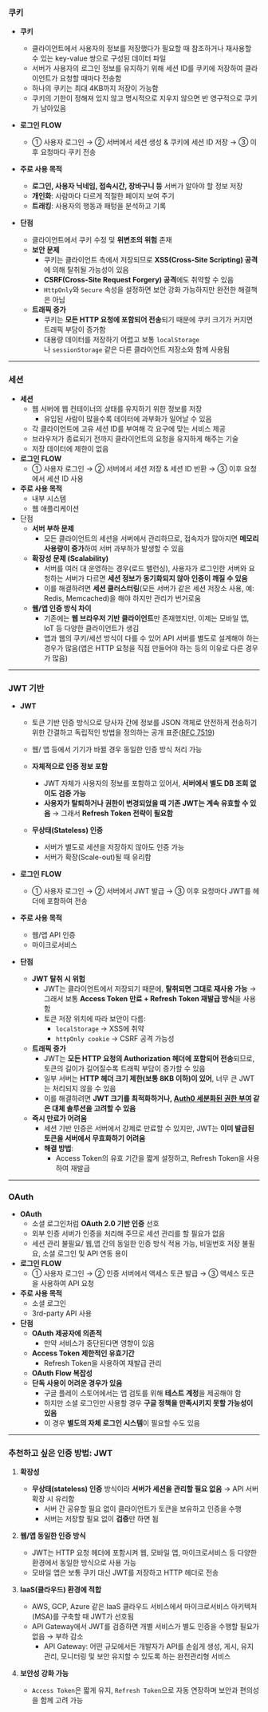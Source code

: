 ### 쿠키

- **쿠키**
  - 클라이언트에서 사용자의 정보를 저장했다가 필요할 때 참조하거나 재사용할 수 있는 key-value 쌍으로 구성된 데이터 파일
  - 서버가 사용자의 로그인 정보를 유지하기 위해 세션 ID를 쿠키에 저장하여 클라이언트가 요청할 때마다 전송함
  - 하나의 쿠키는 최대 4KB까지 저장이 가능함
  - 쿠키의 기한이 정해져 있지 않고 명시적으로 지우지 않으면 반 영구적으로 쿠키가 남아있음
- **로그인 FLOW**

  - ① 사용자 로그인 → ② 서버에서 세션 생성 & 쿠키에 세션 ID 저장 → ③ 이후 요청마다 쿠키 전송

- **주로 사용 목적**
  - **로그인, 사용자 닉네임, 접속시간, 장바구니 등** 서버가 알아야 할 정보 저장
  - **개인화**: 사람마다 다르게 적절한 페이지 보여 주기
  - **트래킹**: 사용자의 행동과 패텅을 분석하고 기록
- **단점**
  - 클라이언트에서 쿠키 수정 및 **위변조의 위험** 존재
  - **보안 문제**
    - 쿠키는 클라이언트 측에서 저장되므로 **XSS(Cross-Site Scripting) 공격**에 의해 탈취될 가능성이 있음
    - **CSRF(Cross-Site Request Forgery) 공격**에도 취약할 수 있음
    - `HttpOnly`와 `Secure` 속성을 설정하면 보안 강화 가능하지만 완전한 해결책은 아님
  - **트래픽 증가**
    - 쿠키는 **모든 HTTP 요청에 포함되어 전송**되기 때문에 쿠키 크기가 커지면 트래픽 부담이 증가함
    - 대용량 데이터를 저장하기 어렵고 보통 `localStorage`나 `sessionStorage` 같은 다른 클라이언트 저장소와 함께 사용됨

---

### 세션

- **세션**
  - 웹 서버에 웹 컨테이너의 상태를 유지하기 위한 정보를 저장
    - 유입된 사람이 많을수록 데이터에 과부화가 일어날 수 있음
  - 각 클라이언트에 고유 세션 ID를 부여해 각 요구에 맞는 서비스 제공
  - 브라우저가 종료되기 전까지 클라이언트의 요청을 유지하게 해주는 기술
  - 저장 데이터에 제한이 없음
- **로그인 FLOW**
  - ① 사용자 로그인 → ② 서버에서 세션 저장 & 세션 ID 반환 → ③ 이후 요청에서 세션 ID 사용
- **주로 사용 목적**
  - 내부 시스템
  - 웹 애플리케이션
- 단점
  - **서버 부하 문제**
    - 모든 클라이언트의 세션을 서버에서 관리하므로, 접속자가 많아지면 **메모리 사용량이 증가**하여 서버 과부하가 발생할 수 있음
  - **확장성 문제 (Scalability)**
    - 서버를 여러 대 운영하는 경우(로드 밸런싱), 사용자가 로그인한 서버와 요청하는 서버가 다르면 **세션 정보가 동기화되지 않아 인증이 깨질 수 있음**
    - 이를 해결하려면 **세션 클러스터링**(모든 서버가 같은 세션 저장소 사용, 예: Redis, Memcached)을 해야 하지만 관리가 번거로움
  - **웹/앱 인증 방식 차이**
    - 기존에는 **웹 브라우저 기반 클라이언트**만 존재했지만, 이제는 모바일 앱, IoT 등 다양한 클라이언트가 생김
    - 앱과 웹의 쿠키/세션 방식이 다를 수 있어 API 서버를 별도로 설계해야 하는 경우가 많음(앱은 HTTP 요청을 직접 만들어야 하는 등의 이유로 다른 경우가 많음)

---

### JWT 기반

- **JWT**

  - 토큰 기반 인증 방식으로 당사자 간에 정보를 JSON 객체로 안전하게 전송하기 위한 간결하고 독립적인 방법을 정의하는 공개 표준([RFC 7519](https://tools.ietf.org/html/rfc7519))
  - 웹/ 앱 등에서 기기가 바뀔 경우 동일한 인증 방식 처리 가능

  - **자체적으로 인증 정보 포함**
    - JWT 자체가 사용자의 정보를 포함하고 있어서, **서버에서 별도 DB 조회 없이도 검증 가능**
    - **사용자가 탈퇴하거나 권한이 변경되었을 때 기존 JWT는 계속 유효할 수 있음** → 그래서 **Refresh Token 전략이 필요함**
  - **무상태(Stateless) 인증**
    - 서버가 별도로 세션을 저장하지 않아도 인증 가능
    - 서버가 확장(Scale-out)될 때 유리함

- **로그인 FLOW**
  - ① 사용자 로그인 → ② 서버에서 JWT 발급 → ③ 이후 요청마다 JWT를 헤더에 포함하여 전송
- **주로 사용 목적**
  - 웹/앱 API 인증
  - 마이크로서비스
- **단점**
  - **JWT 탈취 시 위험**
    - JWT는 클라이언트에서 저장되기 때문에, **탈취되면 그대로 재사용 가능** → 그래서 보통 **Access Token 만료 + Refresh Token 재발급 방식**을 사용함
    - 토큰 저장 위치에 따라 보안이 다름:
      - `localStorage` → XSS에 취약
      - `httpOnly cookie` → CSRF 공격 가능성
  - **트래픽 증가**
    - JWT는 **모든 HTTP 요청의 Authorization 헤더에 포함되어 전송**되므로, 토큰의 길이가 길어질수록 트래픽 부담이 증가할 수 있음
    - 일부 서버는 **HTTP 헤더 크기 제한(보통 8KB 이하)이 있어**, 너무 큰 JWT는 처리되지 않을 수 있음
    - 이를 해결하려면 **JWT 크기를 최적화하거나, [Auth0 세분화된 권한 부여](https://fga.dev/) 같은 대체 솔루션을 고려할 수 있음**
  - **즉시 만료가 어려움**
    - 세션 기반 인증은 서버에서 강제로 만료할 수 있지만, JWT는 **이미 발급된 토큰을 서버에서 무효화하기 어려움**
    - **해결 방법**:
      - Access Token의 유효 기간을 짧게 설정하고, Refresh Token을 사용하여 재발급

---

### OAuth

- **OAuth**
  - 소셜 로그인처럼 **OAuth 2.0 기반 인증** 선호
  - 외부 인증 서버가 인증을 처리해 주므로 세션 관리를 할 필요가 없음
  - 세션 관리 불필요/ 웹,앱 간의 동일한 인증 방식 적용 가능, 비밀번호 저장 불필요, 소셜 로그인 및 API 연동 용이
- **로그인 FLOW**
  - ① 사용자 로그인 → ② 인증 서버에서 액세스 토큰 발급 → ③ 액세스 토큰을 사용하여 API 요청
- **주로 사용 목적**
  - 소셜 로그인
  - 3rd-party API 사용
- **단점**
  - **OAuth 제공자에 의존적**
    - 만약 서비스가 중단된다면 영향이 있음
  - **Access Token 제한적인 유효기간**
    - Refresh Token을 사용하여 재발급 관리
  - **OAuth Flow 복잡성**
  - **단독 사용이 어려운 경우가 있음**
    - 구글 플레이 스토어에서는 앱 검토를 위해 **테스트 계정**을 제공해야 함
    - 하지만 소셜 로그인만 사용할 경우 **구글 정책을 만족시키지 못할 가능성이 있음**
    - 이 경우 **별도의 자체 로그인 시스템**이 필요할 수도 있음

---

### 추천하고 싶은 인증 방법: JWT

1. **확장성**
   - **무상태(stateless) 인증** 방식이라 **서버가 세션을 관리할 필요 없음** → API 서버 확장 시 유리함
     - 서버 간 공유할 필요 없이 클라이언트가 토큰을 보유하고 인증을 수행
     - 서버는 저장할 필요 없이 **검증**만 하면 됨
2. **웹/앱 동일한 인증 방식**
   - JWT는 HTTP 요청 헤더에 포함시켜 웹, 모바일 앱, 마이크로서비스 등 다양한 환경에서 동일한 방식으로 사용 가능
   - 모바일 앱은 보통 쿠키 대신 JWT를 저장하고 HTTP 헤더로 전송
3. **IaaS(클라우드) 환경에 적합**
   - AWS, GCP, Azure 같은 IaaS 클라우드 서비스에서 마이크로서비스 아키텍처(MSA)를 구축할 때 JWT가 선호됨
   - API Gateway에서 JWT를 검증하면 개별 서비스가 별도 인증을 수행할 필요가 없음 → 부하 감소
     - API Gateway: 어떤 규모에서든 개발자가 API를 손쉽게 생성, 게시, 유지 관리, 모니터링 및 보안 유지할 수 있도록 하는 완전관리형 서비스
4. **보안성 강화 가능**

   - `Access Token`은 짧게 유지, `Refresh Token`으로 자동 연장하며 보안과 편의성을 함께 고려 가능
